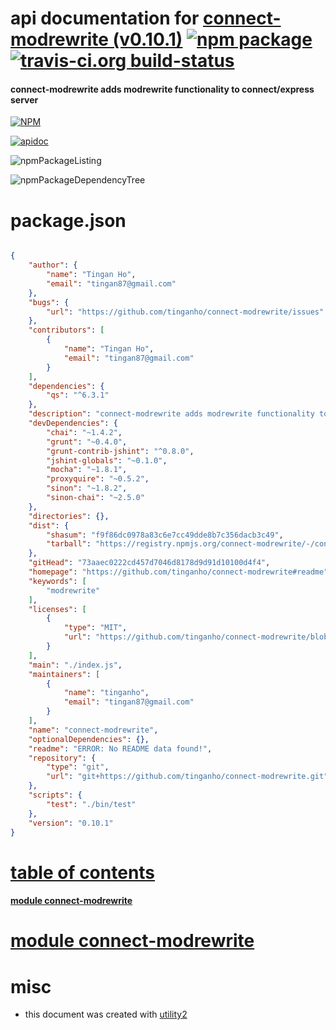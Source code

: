 # api documentation for  [connect-modrewrite (v0.10.1)](https://github.com/tinganho/connect-modrewrite#readme)  [![npm package](https://img.shields.io/npm/v/npmdoc-connect-modrewrite.svg?style=flat-square)](https://www.npmjs.org/package/npmdoc-connect-modrewrite) [![travis-ci.org build-status](https://api.travis-ci.org/npmdoc/node-npmdoc-connect-modrewrite.svg)](https://travis-ci.org/npmdoc/node-npmdoc-connect-modrewrite)
#### connect-modrewrite adds modrewrite functionality to connect/express server

[![NPM](https://nodei.co/npm/connect-modrewrite.png?downloads=true)](https://www.npmjs.com/package/connect-modrewrite)

[![apidoc](https://npmdoc.github.io/node-npmdoc-connect-modrewrite/build/screenCapture.buildNpmdoc.browser.%2Fhome%2Ftravis%2Fbuild%2Fnpmdoc%2Fnode-npmdoc-connect-modrewrite%2Ftmp%2Fbuild%2Fapidoc.html.png)](https://npmdoc.github.io/node-npmdoc-connect-modrewrite/build/apidoc.html)

![npmPackageListing](https://npmdoc.github.io/node-npmdoc-connect-modrewrite/build/screenCapture.npmPackageListing.svg)

![npmPackageDependencyTree](https://npmdoc.github.io/node-npmdoc-connect-modrewrite/build/screenCapture.npmPackageDependencyTree.svg)



# package.json

```json

{
    "author": {
        "name": "Tingan Ho",
        "email": "tingan87@gmail.com"
    },
    "bugs": {
        "url": "https://github.com/tinganho/connect-modrewrite/issues"
    },
    "contributors": [
        {
            "name": "Tingan Ho",
            "email": "tingan87@gmail.com"
        }
    ],
    "dependencies": {
        "qs": "^6.3.1"
    },
    "description": "connect-modrewrite adds modrewrite functionality to connect/express server",
    "devDependencies": {
        "chai": "~1.4.2",
        "grunt": "~0.4.0",
        "grunt-contrib-jshint": "^0.8.0",
        "jshint-globals": "~0.1.0",
        "mocha": "~1.8.1",
        "proxyquire": "~0.5.2",
        "sinon": "~1.8.2",
        "sinon-chai": "~2.5.0"
    },
    "directories": {},
    "dist": {
        "shasum": "f9f86dc0978a83c6e7cc49dde8b7c356dacb3c49",
        "tarball": "https://registry.npmjs.org/connect-modrewrite/-/connect-modrewrite-0.10.1.tgz"
    },
    "gitHead": "73aaec0222cd457d7046d8178d9d91d10100d4f4",
    "homepage": "https://github.com/tinganho/connect-modrewrite#readme",
    "keywords": [
        "modrewrite"
    ],
    "licenses": [
        {
            "type": "MIT",
            "url": "https://github.com/tinganho/connect-modrewrite/blob/master/LICENSE-MIT"
        }
    ],
    "main": "./index.js",
    "maintainers": [
        {
            "name": "tinganho",
            "email": "tingan87@gmail.com"
        }
    ],
    "name": "connect-modrewrite",
    "optionalDependencies": {},
    "readme": "ERROR: No README data found!",
    "repository": {
        "type": "git",
        "url": "git+https://github.com/tinganho/connect-modrewrite.git"
    },
    "scripts": {
        "test": "./bin/test"
    },
    "version": "0.10.1"
}
```



# <a name="apidoc.tableOfContents"></a>[table of contents](#apidoc.tableOfContents)

#### [module connect-modrewrite](#apidoc.module.connect-modrewrite)



# <a name="apidoc.module.connect-modrewrite"></a>[module connect-modrewrite](#apidoc.module.connect-modrewrite)



# misc
- this document was created with [utility2](https://github.com/kaizhu256/node-utility2)
